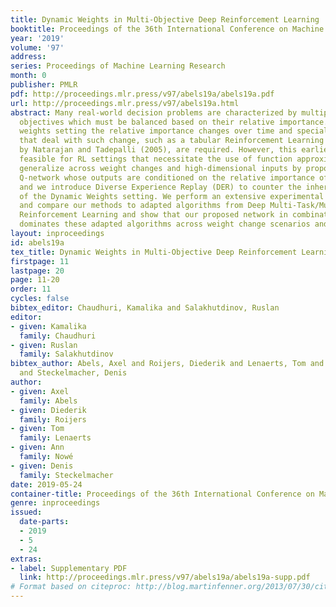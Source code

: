 ```yaml
---
title: Dynamic Weights in Multi-Objective Deep Reinforcement Learning
booktitle: Proceedings of the 36th International Conference on Machine Learning
year: '2019'
volume: '97'
address: 
series: Proceedings of Machine Learning Research
month: 0
publisher: PMLR
pdf: http://proceedings.mlr.press/v97/abels19a/abels19a.pdf
url: http://proceedings.mlr.press/v97/abels19a.html
abstract: Many real-world decision problems are characterized by multiple conflicting
  objectives which must be balanced based on their relative importance. In the dynamic
  weights setting the relative importance changes over time and specialized algorithms
  that deal with such change, such as a tabular Reinforcement Learning (RL) algorithm
  by Natarajan and Tadepalli (2005), are required. However, this earlier work is not
  feasible for RL settings that necessitate the use of function approximators. We
  generalize across weight changes and high-dimensional inputs by proposing a multi-objective
  Q-network whose outputs are conditioned on the relative importance of objectives
  and we introduce Diverse Experience Replay (DER) to counter the inherent non-stationarity
  of the Dynamic Weights setting. We perform an extensive experimental evaluation
  and compare our methods to adapted algorithms from Deep Multi-Task/Multi-Objective
  Reinforcement Learning and show that our proposed network in combination with DER
  dominates these adapted algorithms across weight change scenarios and problem domains.
layout: inproceedings
id: abels19a
tex_title: Dynamic Weights in Multi-Objective Deep Reinforcement Learning
firstpage: 11
lastpage: 20
page: 11-20
order: 11
cycles: false
bibtex_editor: Chaudhuri, Kamalika and Salakhutdinov, Ruslan
editor:
- given: Kamalika
  family: Chaudhuri
- given: Ruslan
  family: Salakhutdinov
bibtex_author: Abels, Axel and Roijers, Diederik and Lenaerts, Tom and Now{\'e}, Ann
  and Steckelmacher, Denis
author:
- given: Axel
  family: Abels
- given: Diederik
  family: Roijers
- given: Tom
  family: Lenaerts
- given: Ann
  family: Nowé
- given: Denis
  family: Steckelmacher
date: 2019-05-24
container-title: Proceedings of the 36th International Conference on Machine Learning
genre: inproceedings
issued:
  date-parts:
  - 2019
  - 5
  - 24
extras:
- label: Supplementary PDF
  link: http://proceedings.mlr.press/v97/abels19a/abels19a-supp.pdf
# Format based on citeproc: http://blog.martinfenner.org/2013/07/30/citeproc-yaml-for-bibliographies/
---
```

